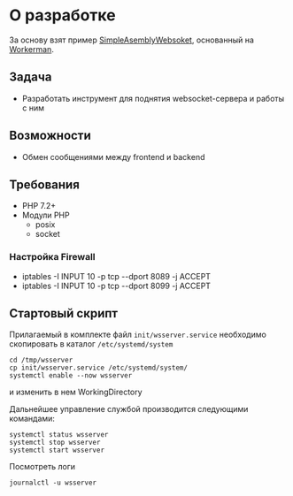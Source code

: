 # О разработке
За основу взят пример [SimpleAsemblyWebsoket](https://gitlab.com/DmitriyProgrammer/simpleasemblywebsoket), основанный на [Workerman](https://github.com/walkor/workerman).

## Задача
- Разработать инструмент для поднятия websocket-сервера и работы с ним

## Возможности
- Обмен сообщениями между frontend и backend

## Требования

- PHP 7.2+
- Модули PHP
    - posix
    - socket

### Настройка Firewall

- iptables -I INPUT 10 -p tcp --dport 8089 -j ACCEPT
- iptables -I INPUT 10 -p tcp --dport 8099 -j ACCEPT


## Стартовый скрипт

Прилагаемый в комплекте файл `init/wsserver.service` необходимо скопировать в каталог `/etc/systemd/system`

```shell
cd /tmp/wsserver
cp init/wsserver.service /etc/systemd/system/
systemctl enable --now wsserver
```

и изменить в нем WorkingDirectory

Дальнейшее управление службой производится следующими командами:
```shell
systemctl status wsserver
systemctl stop wsserver
systemctl start wsserver
```

Посмотреть логи
```shell
journalctl -u wsserver
```